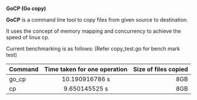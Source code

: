 **GoCP (Go copy)**

**GoCP** is a command line tool to copy files from given source to destination.

It uses the concept of memory mapping and concurrency to achieve the speed of linux cp.

Current benchmarking is as follows: (Refer copy_test.go for bench mark test)

| Command  |      Time taken for one operation      |  Size of files copied |
|----------|:--------------------------------------:|----------------------:|
|go_cp|10.190916786 s|8GB|
|cp|9.650145525 s|8GB|